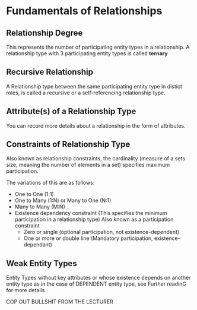 # Fundamentals of Relationships 

## Relationship Degree

This represents the number of participating entity types in a relationship. A relationship type with 3 participating entity types is called **ternary**

## Recursive Relationship 

A Relationship type between the same participating entity type in distict roles, is called a recursive or a self-referencing relationship type. 

## Attribute(s) of a Relationship Type

You can record more details about a relationship in the form of attributes. 

## Constraints of Relationship Type 

Also known as relationship constraints, the cardinality (measure of a sets size, meaning the number of elements in a set) specifies maximum participation. 

The variations of this are as follows: 

- One to One (1:1)
- One to Many (1:N) or Many to One (N:1)
- Many to Many (M:N)
- Existence dependency constraint (This specifies the minimum participation in a relationship type) Also known as a participation constraint 
  - Zero or single (optional participation, not existence-dependent)
  - One or more or double line (Mandatory participation, existence-dependant)

## Weak Entity Types 

Entity Types without key attributes or whose existence depends on another entity type as in the case of DEPENDENT entity type, see Further readinG for more details 

COP OUT BULLSHIT FROM THE LECTURER 

